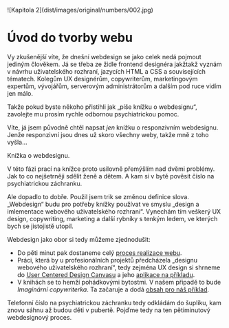 <p class="new-page" markdown="1">
![Kapitola 2](dist/images/original/numbers/002.jpg)
</p>

# Úvod do tvorby webu

Vy zkušenější víte, že dnešní webdesign se jako celek nedá pojmout jediným člověkem. Já se třeba ze židle frontend designéra jakžtakž vyznám v návrhu uživatelského rozhraní, jazycích HTML a CSS a souvisejících tématech. Kolegům UX designérům, copywriterům, marketingovým expertům, vývojářům, serverovým administrátorům a dalším pod ruce vidím jen málo.

Takže pokud byste někoho přistihli jak „píše knížku o webdesignu“, zavolejte mu prosím rychle odbornou psychiatrickou pomoc.

Víte, já jsem původně chtěl napsat *jen* knížku o responzivním webdesignu. Jenže responzivní jsou dnes už skoro všechny weby, takže mně z toho vyšla…

Knížka o webdesignu.

V této fázi prací na knížce proto usilovně přemýšlím nad dvěmi problémy. Jak to co nejšetrněji sdělit ženě a dětem. A kam si v bytě pověsit číslo na psychiatrickou záchranku.

Ale dopadlo to dobře. Použil jsem trik se změnou definice slova. „Webdesign“ budu pro potřeby knížky používat ve smyslu „design a imlementace webového uživatelského rozhraní“. Vynechám tím veškerý UX design, copywriting, marketing a další rybníky s tenkým ledem, ve kterých bych se jistojistě utopil.

Webdesign jako obor si tedy můžeme zjednodušit:

- Do pěti minut pak dostaneme celý [proces realizace webu](zaklady-procesu.md). 
- Práci, která by u profesionálních projektů předcházela „designu webového uživatelského rozhraní“, tedy zejména UX design si shrneme do [User Centered Design Canvasu](design-canvas.md) a jeho [aplikace na příkladu](priklad-ux-canvas.md). 
- V knihách se to hemží pohádkovými bytostmi. V našem připadě to bude *Imaginární copywriterka*. Ta začaruje a dodá [obsah pro náš příklad](priklad-obsah.md). 

Telefonní číslo na psychiatrickou záchranku tedy odkládám do šuplíku, kam znovu sáhnu až budou děti v pubertě. Pojďme tedy na ten pětiminutový webdesignový proces.
